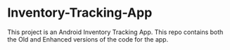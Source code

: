 # Inventory-Tracking-App
This project is an Android Inventory Tracking App. This repo contains both the Old and Enhanced versions of the code for the app.
